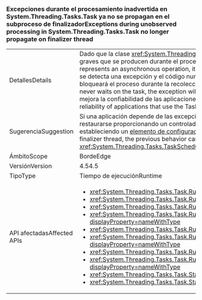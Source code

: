 ### <a name="exceptions-during-unobserved-processing-in-systemthreadingtaskstask-no-longer-propagate-on-finalizer-thread"></a><span data-ttu-id="76f92-101">Excepciones durante el procesamiento inadvertida en System.Threading.Tasks.Task ya no se propagan en el subproceso de finalizador</span><span class="sxs-lookup"><span data-stu-id="76f92-101">Exceptions during unobserved processing in System.Threading.Tasks.Task no longer propagate on finalizer thread</span></span>

|   |   |
|---|---|
|<span data-ttu-id="76f92-102">Detalles</span><span class="sxs-lookup"><span data-stu-id="76f92-102">Details</span></span>|<span data-ttu-id="76f92-103">Dado que la clase <xref:System.Threading.Tasks.Task?displayProperty=name> representa una operación asincrónica, detecta todas las excepciones no graves que se producen durante el procesamiento asincrónico.</span><span class="sxs-lookup"><span data-stu-id="76f92-103">Because the <xref:System.Threading.Tasks.Task?displayProperty=name> class represents an asynchronous operation, it catches all non-severe exceptions that occur during asynchronous processing.</span></span> <span data-ttu-id="76f92-104">En .NET Framework 4.5, si no se detecta una excepción y el código nunca espera a que se complete la tarea, la excepción ya no se propagará por el subproceso de finalizador y bloqueará el proceso durante la recolección de elementos no utilizados.</span><span class="sxs-lookup"><span data-stu-id="76f92-104">In the .NET Framework 4.5, if an exception is not observed and your code never waits on the task, the exception will no longer propagate on the finalizer thread and crash the process during garbage collection.</span></span> <span data-ttu-id="76f92-105">Este cambio mejora la confiabilidad de las aplicaciones que usan la clase Task para realizar un procesamiento asincrónico inadvertido.</span><span class="sxs-lookup"><span data-stu-id="76f92-105">This change enhances the reliability of applications that use the Task class to perform unobserved asynchronous processing.</span></span>|
|<span data-ttu-id="76f92-106">Sugerencia</span><span class="sxs-lookup"><span data-stu-id="76f92-106">Suggestion</span></span>|<span data-ttu-id="76f92-107">Si una aplicación depende de las excepciones asincrónicas inadvertidas propagando en el subproceso finalizador, el comportamiento anterior puede restaurarse proporcionando un controlador adecuado para la <xref:System.Threading.Tasks.TaskScheduler.UnobservedTaskException> eventos, o estableciendo un [elemento de configuración en tiempo de ejecución ](~/docs/framework/configure-apps/file-schema/runtime/throwunobservedtaskexceptions-element.md).</span><span class="sxs-lookup"><span data-stu-id="76f92-107">If an app depends on unobserved asynchronous exceptions propagating to the finalizer thread, the previous behavior can be restored by providing an appropriate handler for the <xref:System.Threading.Tasks.TaskScheduler.UnobservedTaskException> event, or by setting a [runtime configuration element](~/docs/framework/configure-apps/file-schema/runtime/throwunobservedtaskexceptions-element.md).</span></span>|
|<span data-ttu-id="76f92-108">Ámbito</span><span class="sxs-lookup"><span data-stu-id="76f92-108">Scope</span></span>|<span data-ttu-id="76f92-109">Borde</span><span class="sxs-lookup"><span data-stu-id="76f92-109">Edge</span></span>|
|<span data-ttu-id="76f92-110">Versión</span><span class="sxs-lookup"><span data-stu-id="76f92-110">Version</span></span>|<span data-ttu-id="76f92-111">4.5</span><span class="sxs-lookup"><span data-stu-id="76f92-111">4.5</span></span>|
|<span data-ttu-id="76f92-112">Tipo</span><span class="sxs-lookup"><span data-stu-id="76f92-112">Type</span></span>|<span data-ttu-id="76f92-113">Tiempo de ejecución</span><span class="sxs-lookup"><span data-stu-id="76f92-113">Runtime</span></span>|
|<span data-ttu-id="76f92-114">API afectadas</span><span class="sxs-lookup"><span data-stu-id="76f92-114">Affected APIs</span></span>|<ul><li><xref:System.Threading.Tasks.Task.Run(System.Action)?displayProperty=nameWithType></li><li><xref:System.Threading.Tasks.Task.Run(System.Action,System.Threading.CancellationToken)?displayProperty=nameWithType></li><li><xref:System.Threading.Tasks.Task.Run(System.Func{System.Threading.Tasks.Task})?displayProperty=nameWithType></li><li><xref:System.Threading.Tasks.Task.Run(System.Func{System.Threading.Tasks.Task},System.Threading.CancellationToken)?displayProperty=nameWithType></li><li><xref:System.Threading.Tasks.Task.Run%60%601(System.Func{%60%600})?displayProperty=nameWithType></li><li><xref:System.Threading.Tasks.Task.Run%60%601(System.Func{%60%600},System.Threading.CancellationToken)?displayProperty=nameWithType></li><li><xref:System.Threading.Tasks.Task.Run%60%601(System.Func{System.Threading.Tasks.Task{%60%600}})?displayProperty=nameWithType></li><li><xref:System.Threading.Tasks.Task.Run%60%601(System.Func{System.Threading.Tasks.Task{%60%600}},System.Threading.CancellationToken)?displayProperty=nameWithType></li><li><xref:System.Threading.Tasks.Task.Start?displayProperty=nameWithType></li><li><xref:System.Threading.Tasks.Task.Start(System.Threading.Tasks.TaskScheduler)?displayProperty=nameWithType></li></ul>|

